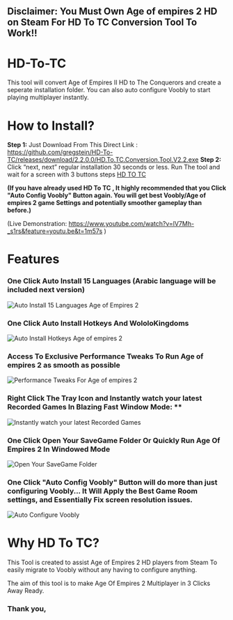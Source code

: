 
## Disclaimer: You Must Own Age of empires 2 HD on Steam For HD To TC Conversion Tool To Work!!
# HD-To-TC
This tool will convert Age of Empires II HD to The Conquerors and create a seperate installation folder. You can also auto configure Voobly to start playing multiplayer instantly.

# How to Install?

**Step 1:** Just Download From This Direct Link :  https://github.com/gregstein/HD-To-TC/releases/download/2.2.0.0/HD.To.TC.Conversion.Tool.V2.2.exe
**Step 2:** Click “next, next” regular installation 30 seconds or less. Run The tool and wait for a screen with 3 buttons steps 
[HD TO TC](https://image.prntscr.com/image/tFt3fx_KTFKfeTxXEynzoA.png)

**(If you have already used HD To TC , It highly recommended that you Click "Auto Config Voobly" Button again. You will get best Voobly/Age of empires 2 game Settings and potentially smoother gameplay than before.)**

(Live Demonstration: https://www.youtube.com/watch?v=lV7Mh-_s1rs&feature=youtu.be&t=1m57s )

# Features

### One Click Auto Install 15 Languages (Arabic language will be included next version) 
![Auto Install 15 Languages Age of Empires 2](https://image.prntscr.com/image/nEWlL6wYTaGmU-PHTm-hAw.png)

### One Click Auto Install Hotkeys And WololoKingdoms 
![Auto Install Hotkeys Age of empires 2](https://image.prntscr.com/image/9m34qVjTS76_E0Ly55ME6w.png)

### Access To Exclusive Performance Tweaks To Run Age of empires 2 as smooth as possible
![Performance Tweaks For Age of empires 2 ](https://image.prntscr.com/image/E7lmgVxNQ9C4aMFQeXGI-w.png)

### Right Click The Tray Icon and Instantly watch your latest Recorded Games In Blazing Fast Window Mode: **
![Instantly watch your latest Recorded Games](https://image.prntscr.com/image/YHF9SkAaRkaTxKCEMeTgVw.png)

### One Click Open Your SaveGame Folder Or Quickly Run Age Of Empires 2 In Windowed Mode
![Open Your SaveGame Folder](https://image.prntscr.com/image/XevHYpWJR-Oc-IFVULj5rg.png)

### One Click "Auto Config Voobly" Button will do more than just configuring Voobly... It Will Apply the Best Game Room settings, and Essentially Fix screen resolution issues.
![Auto Configure Voobly](https://image.prntscr.com/image/XQg4zHxnQRaJpzOeCqsunw.png)




# Why HD To TC?

This Tool is created to assist Age of Empires 2 HD players from Steam To easily migrate to Voobly without any having to configure anything. 

The aim of this tool is to make Age Of Empires 2 Multiplayer in 3 Clicks Away Ready.

### Thank you, 
